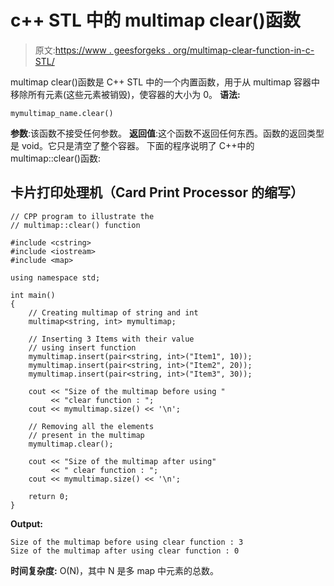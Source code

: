 # c++ STL 中的 multimap clear()函数

> 原文:[https://www . geesforgeks . org/multimap-clear-function-in-c-STL/](https://www.geeksforgeeks.org/multimap-clear-function-in-c-stl/)

multimap clear()函数是 C++ STL 中的一个内置函数，用于从 multimap 容器中移除所有元素(这些元素被销毁)，使容器的大小为 0。
**语法:**

```
mymultimap_name.clear()
```

**参数**:该函数不接受任何参数。
**返回值**:这个函数不返回任何东西。函数的返回类型是 void。它只是清空了整个容器。
下面的程序说明了 C++中的 multimap::clear()函数:

## 卡片打印处理机（Card Print Processor 的缩写）

```
// CPP program to illustrate the
// multimap::clear() function

#include <cstring>
#include <iostream>
#include <map>

using namespace std;

int main()
{
    // Creating multimap of string and int
    multimap<string, int> mymultimap;

    // Inserting 3 Items with their value
    // using insert function
    mymultimap.insert(pair<string, int>("Item1", 10));
    mymultimap.insert(pair<string, int>("Item2", 20));
    mymultimap.insert(pair<string, int>("Item3", 30));

    cout << "Size of the multimap before using "
         << "clear function : ";
    cout << mymultimap.size() << '\n';

    // Removing all the elements
    // present in the multimap
    mymultimap.clear();

    cout << "Size of the multimap after using"
         << " clear function : ";
    cout << mymultimap.size() << '\n';

    return 0;
}
```

**Output:** 

```
Size of the multimap before using clear function : 3
Size of the multimap after using clear function : 0
```

**时间复杂度:** O(N)，其中 N 是多 map 中元素的总数。